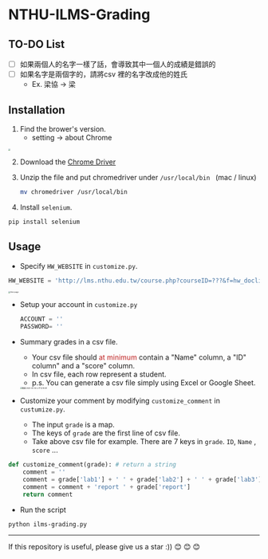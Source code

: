 # NTHU-ILMS-Grading

## TO-DO List

- [ ] 如果兩個人的名字一樣了話，會導致其中一個人的成績是錯誤的
- [ ] 如果名字是兩個字的，請將csv 裡的名字改成他的姓氏
  - Ex. 梁協 -> 梁

## Installation

1. Find the brower's version.
   - setting -> about Chrome

<img src="https://i.imgur.com/O5YRSuc.png" style="zoom:25%;" />

2. Download the [Chrome Driver](https://chromedriver.chromium.org/downloads)

3. Unzip the file and put chromedriver under `/usr/local/bin ` (mac / linux)

   ```bash
   mv chromedriver /usr/local/bin
   ```

4. Install `selenium`.

```bash
pip install selenium
```



## Usage

- Specify `HW_WEBSITE` in `customize.py`.

```python
HW_WEBSITE = 'http://lms.nthu.edu.tw/course.php?courseID=???&f=hw_doclist&hw=???'
```

<img src="https://i.imgur.com/D9yFCQo.png" alt="ilms-page" style="zoom:25%;" />



- Setup your account in `customize.py`

  ```python
  ACCOUNT = ''
  PASSWORD= ''
  ```

  

- Summary grades in a csv file.

  - Your csv file should <font color=#bf2222>at minimum</font> contain a "Name" column, a "ID" column" and a "score" column.
  - In csv file, each row represent a student.
  - p.s. You can generate a csv file simply using Excel or Google Sheet.

  <img src="https://i.imgur.com/DsaUNQD.png" alt="截圖 2020-05-06 上午12.19.08" style="zoom:25%;" />

- Customize your comment by modifying `customize_comment` in `custumize.py`.
  - The input `grade` is a map. 
  - The keys of `grade` are the first line of csv file.
  - Take above csv file for example. There are 7 keys in `grade`. `ID`, `Name` , `score` ...

```python
def customize_comment(grade): # return a string
    comment = ''
    comment = grade['lab1'] + ' ' + grade['lab2'] + ' ' + grade['lab3'] + '\n'
    comment = comment + 'report ' + grade['report']
    return comment

```

- Run the script

```bash
python ilms-grading.py
```

---
If this repository is useful, please give us a star :)) :blush: :blush: :blush:
